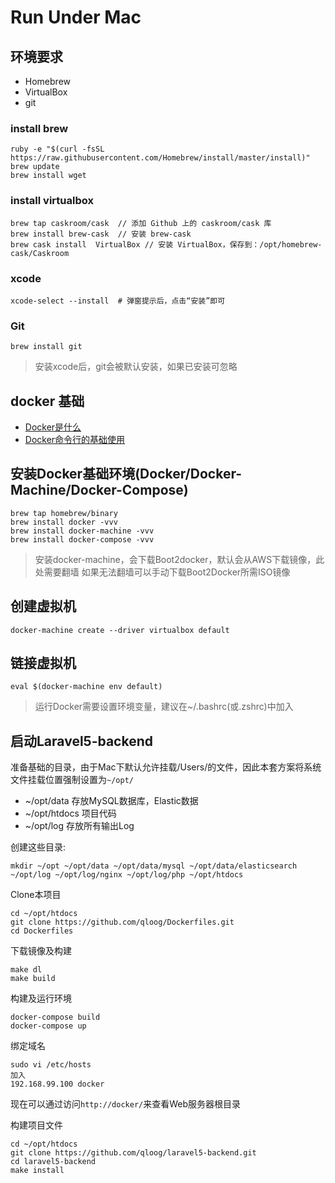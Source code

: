 # Run Under Mac

## 环境要求

- Homebrew
- VirtualBox
- git

### install brew

```
ruby -e "$(curl -fsSL https://raw.githubusercontent.com/Homebrew/install/master/install)"
brew update
brew install wget
```

### install virtualbox

```
brew tap caskroom/cask  // 添加 Github 上的 caskroom/cask 库
brew install brew-cask  // 安装 brew-cask
brew cask install  VirtualBox // 安装 VirtualBox，保存到：/opt/homebrew-cask/Caskroom
```

### xcode

```
xcode-select --install  # 弹窗提示后，点击“安装”即可
```

### Git

```
brew install git
```
> 安装xcode后，git会被默认安装，如果已安装可忽略

## docker 基础

 * [Docker是什么](https://www.docker.com/whatisdocker/)
 * [Docker命令行的基础使用](https://docs.docker.com/userguide/)

## 安装Docker基础环境(Docker/Docker-Machine/Docker-Compose)

```
brew tap homebrew/binary
brew install docker -vvv
brew install docker-machine -vvv
brew install docker-compose -vvv
```

> 安装docker-machine，会下载Boot2docker，默认会从AWS下载镜像，此处需要翻墙
> 如果无法翻墙可以手动下载Boot2Docker所需ISO镜像

## 创建虚拟机
```
docker-machine create --driver virtualbox default
```

## 链接虚拟机

```
eval $(docker-machine env default)
```
> 运行Docker需要设置环境变量，建议在~/.bashrc(或.zshrc)中加入


## 启动Laravel5-backend

准备基础的目录，由于Mac下默认允许挂载/Users/的文件，因此本套方案将系统文件挂载位置强制设置为`~/opt/`

- ~/opt/data   存放MySQL数据库，Elastic数据
- ~/opt/htdocs 项目代码
- ~/opt/log    存放所有输出Log

创建这些目录:

```
mkdir ~/opt ~/opt/data ~/opt/data/mysql ~/opt/data/elasticsearch ~/opt/log ~/opt/log/nginx ~/opt/log/php ~/opt/htdocs
```

Clone本项目

```
cd ~/opt/htdocs
git clone https://github.com/qloog/Dockerfiles.git
cd Dockerfiles
```

下载镜像及构建

```
make dl
make build
```

构建及运行环境

```
docker-compose build
docker-compose up
```

绑定域名

```
sudo vi /etc/hosts
加入
192.168.99.100 docker
```

现在可以通过访问`http://docker/`来查看Web服务器根目录


构建项目文件

```
cd ~/opt/htdocs
git clone https://github.com/qloog/laravel5-backend.git
cd laravel5-backend
make install
```
